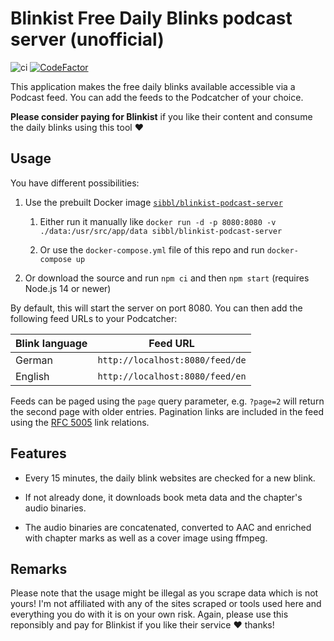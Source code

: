 # Blinkist Free Daily Blinks podcast server (unofficial)

![ci](https://github.com/sibbl/blinkist-podcast-server/workflows/ci/badge.svg)
[![CodeFactor](https://www.codefactor.io/repository/github/sibbl/blinkist-podcast-server/badge)](https://www.codefactor.io/repository/github/sibbl/blinkist-podcast-server)

This application makes the free daily blinks available accessible via a Podcast feed. You can add the feeds to the Podcatcher of your choice.

**Please consider paying for Blinkist** if you like their content and consume the daily blinks using this tool ❤

## Usage

You have different possibilities:

1. Use the prebuilt Docker image [`sibbl/blinkist-podcast-server`](https://hub.docker.com/r/sibbl/blinkist-podcast-server)

    1. Either run it manually like `docker run -d -p 8080:8080 -v ./data:/usr/src/app/data sibbl/blinkist-podcast-server`

    2. Or use the `docker-compose.yml` file of this repo and run `docker-compose up`

2. Or download the source and run `npm ci` and then `npm start` (requires Node.js 14 or newer)

By default, this will start the server on port 8080. You can then add the following feed URLs to your Podcatcher:

| Blink language | Feed URL                        |
| -------------- | ------------------------------- |
| German         | `http://localhost:8080/feed/de` |
| English        | `http://localhost:8080/feed/en` |

Feeds can be paged using the `page` query parameter, e.g. `?page=2` will
return the second page with older entries. Pagination links are included in
the feed using the [RFC&nbsp;5005](https://www.rfc-editor.org/rfc/rfc5005) link
relations.

## Features

* Every 15 minutes, the daily blink websites are checked for a new blink.

* If not already done, it downloads book meta data and the chapter's audio binaries.

* The audio binaries are concatenated, converted to AAC and enriched with chapter marks as well as a cover image using ffmpeg.

## Remarks

Please note that the usage might be illegal as you scrape data which is not yours! I'm not affiliated with any of the sites scraped or tools used here and everything you do with it is on your own risk. Again, please use this reponsibly and pay for Blinkist if you like their service ❤ thanks!
